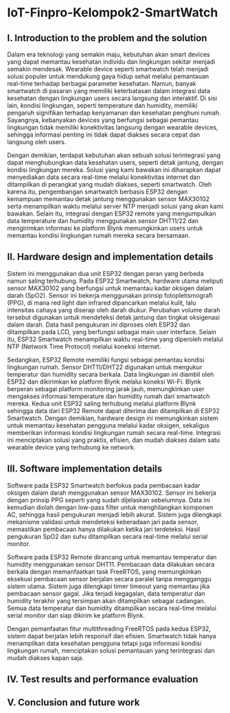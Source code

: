 # IoT-Finpro-Kelompok2-SmartWatch

## I. Introduction to the problem and the solution

Dalam era teknologi yang semakin maju, kebutuhan akan smart devices yang dapat memantau kesehatan individu dan lingkungan sekitar menjadi semakin mendesak. Wearable device seperti smartwatch telah menjadi solusi populer untuk mendukung gaya hidup sehat melalui pemantauan real-time terhadap berbagai parameter kesehatan. Namun, banyak smartwatch di pasaran yang memiliki keterbatasan dalam integrasi data kesehatan dengan lingkungan users secara langsung dan interaktif. Di sisi lain, kondisi lingkungan, seperti temperature dan humidity, memiliki pengaruh signifikan terhadap kenyamanan dan kesehatan penghuni rumah. Sayangnya, kebanyakan devices yang berfungsi sebagai pemantau lingkungan tidak memiliki konektivitas langsung dengan wearable devices, sehingga informasi penting ini tidak dapat diakses secara cepat dan langsung oleh users.

Dengan demikian, terdapat kebutuhan akan sebuah solusi terintegrasi yang dapat menghubungkan data kesehatan users, seperti detak jantung, dengan kondisi lingkungan mereka. Solusi yang kami bawakan ini diharapkan dapat menyediakan data secara real-time melalui konektivitas internet dan ditampilkan di perangkat yang mudah diakses, seperti smartwatch. Oleh karena itu, pengembangan smartwatch berbasis ESP32 dengan kemampuan memantau detak jantung menggunakan sensor MAX30102 serta menampilkan waktu melalui server NTP menjadi solusi yang akan kami bawakan. Selain itu, integrasi dengan ESP32 remote yang mengumpulkan data temperature dan humidity menggunakan sensor DHT11/22 dan mengirimkan informasi ke platform Blynk memungkinkan users untuk memantau kondisi lingkungan rumah mereka secara bersamaan.


## II. Hardware design and implementation details

Sistem ini menggunakan dua unit ESP32 dengan peran yang berbeda namun saling terhubung. Pada ESP32 Smartwatch, hardware utama meliputi sensor MAX30102 yang berfungsi untuk memantau kadar oksigen dalam darah (SpO2). Sensor ini bekerja menggunakan prinsip fotopletismografi (PPG), di mana red light dan infrared dipancarkan melalui kulit, lalu intensitas cahaya yang diserap oleh darah diukur. Perubahan volume darah tersebut digunakan untuk mendeteksi detak jantung dan tingkat oksigenasi dalam darah. Data hasil pengukuran ini diproses oleh ESP32 dan ditampilkan pada LCD, yang berfungsi sebagai main user interface. Selain itu, ESP32 Smartwatch menampilkan waktu real-time yang diperoleh melalui NTP (Network Time Protocol) melalui koneksi internet.

Sedangkan, ESP32 Remote memiliki fungsi sebagai pemantau kondisi lingkungan rumah. Sensor DHT11/DHT22 digunakan untuk mengukur temperatur dan humidity secara berkala. Data lingkungan ini diambil oleh ESP32 dan dikirimkan ke platform Blynk melalui koneksi Wi-Fi. Blynk berperan sebagai platform monitoring jarak jauh, memungkinkan user mengakses informasi temperature dan humidity rumah dari smartwatch mereka. Kedua unit ESP32 saling terhubung melalui platform Blynk sehingga data dari ESP32 Remote dapat diterima dan ditampilkan di ESP32 Smartwatch. Dengan demikian, hardware design ini memungkinkan sistem untuk memantau kesehatan pengguna melalui kadar oksigen, sekaligus memberikan informasi kondisi lingkungan rumah secara real-time. Integrasi ini menciptakan solusi yang praktis, efisien, dan mudah diakses dalam satu wearable device yang terhubung ke network.


## III. Software implementation details

Software pada ESP32 Smartwatch berfokus pada pembacaan kadar oksigen dalam darah menggunakan sensor MAX30102. Sensor ini bekerja dengan prinsip PPG seperti yang sudah dijelaskan sebelumnya. Data ini kemudian diolah dengan low-pass filter untuk menghilangkan komponen AC, sehingga hasil pengukuran menjadi lebih akurat. Sistem juga dilengkapi mekanisme validasi untuk mendeteksi keberadaan jari pada sensor, memastikan pembacaan hanya dilakukan ketika jari terdeteksi. Hasil pengukuran SpO2 dan suhu ditampilkan secara real-time melalui serial monitor.

Software pada ESP32 Remote dirancang untuk memantau temperatur dan humidity menggunakan sensor DHT11. Pembacaan data dilakukan secara berkala dengan memanfaatkan task FreeRTOS, yang memungkinkan eksekusi pembacaan sensor berjalan secara paralel tanpa mengganggu sistem utama. Sistem juga dilengkapi timer timeout yang memantau jika pembacaan sensor gagal. Jika terjadi kegagalan, data temperatur dan humidity terakhir yang tersimpan akan ditampilkan sebagai cadangan. Semua data temperatur dan humidity ditampilkan secara real-time melalui serial monitor dan siap dikirim ke platform Blynk.

Dengan pemanfaatan fitur multithreading FreeRTOS pada kedua ESP32, sistem dapat berjalan lebih responsif dan efisien. Smartwatch tidak hanya menampilkan data kesehatan pengguna tetapi juga informasi kondisi lingkungan rumah, menciptakan solusi pemantauan yang terintegrasi dan mudah diakses kapan saja.


## IV. Test results and performance evaluation
## V. Conclusion and future work

